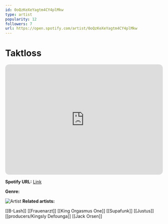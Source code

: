 ```yaml
---
id: 0oQzKeXeYagtm4CY4plMkw
type: artist
popularity: 12
followers: 7
url: https://open.spotify.com/artist/0oQzKeXeYagtm4CY4plMkw
---
```

# Taktloss

<iframe style="border-radius:12px" src="https://open.spotify.com/embed/artist/0oQzKeXeYagtm4CY4plMkw" width="100%" height="352" frameBorder="0" allowfullscreen="" allow="autoplay; clipboard-write; encrypted-media; fullscreen; picture-in-picture" loading="lazy"></iframe>

**Spotify URL:** [Link](https://open.spotify.com/artist/0oQzKeXeYagtm4CY4plMkw)

**Genre:** 

![Artist]()
**Related artists:**

[[B-Lash]]
[[Frauenarzt]]
[[King Orgasmus One]]
[[Supafunk]]
[[Justus]]
[[producers/Kingsly Defounga]]
[[Jack Orsen]]
